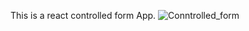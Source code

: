 This is a react controlled form App.
![Conntrolled_form](https://user-images.githubusercontent.com/60345712/81805539-b4ec4b00-9523-11ea-8fec-6e1cb68a52e8.png)
